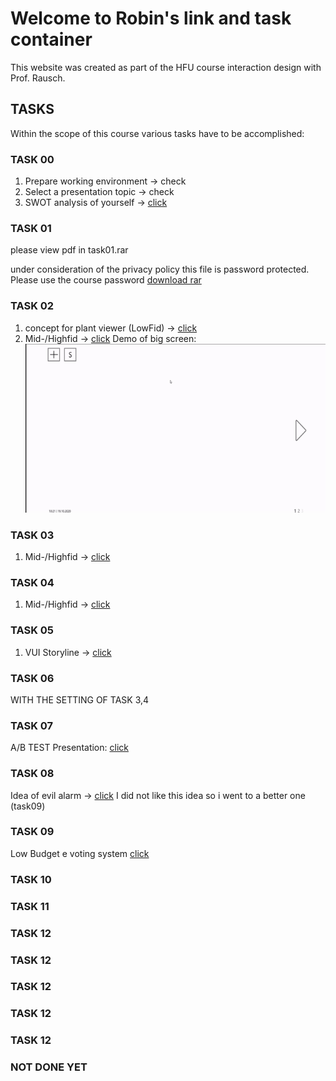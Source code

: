 # Welcome to Robin's link and task container

This website was created as part of the HFU course interaction design with Prof. Rausch.


## TASKS
Within the scope of this course various tasks have to be accomplished:

### TASK 00
1. Prepare working environment -> check
2. Select a presentation topic -> check
3. SWOT analysis of yourself ->   [click](/SWOT.md)

### TASK 01
please view pdf in task01.rar

under consideration of the privacy policy this file is password protected. Please use the course password
[download rar](/task01.rar)

### TASK 02
1. concept for plant viewer (LowFid) ->   [click](/Scan0007.jpg)
2. Mid-/Highfid -> [click](https://xd.adobe.com/view/3e19e366-6382-450b-bfea-7027598a5683-6b4a)
Demo of big screen:
![](screen.gif)

### TASK 03
1. Mid-/Highfid -> [click](https://xd.adobe.com/view/3e19e366-6382-450b-bfea-7027598a5683-6b4a)

### TASK 04
1. Mid-/Highfid -> [click](https://xd.adobe.com/view/3e19e366-6382-450b-bfea-7027598a5683-6b4a)

### TASK 05
1. VUI Storyline -> [click](/fith.md)

### TASK 06
WITH THE SETTING OF TASK 3,4

### TASK 07
A/B TEST
Presentation: [click](https://lieszard.github.io/ixd/A-B-Test.pdf)

### TASK 08
Idea of evil alarm -> [click](/8page.md)
I did not like this idea so i went to a better one (task09)
### TASK 09
Low Budget e voting system
[click](/esp.md)

### TASK 10
### TASK 11
### TASK 12
### TASK 12

### TASK 12

### TASK 12

### TASK 12

### NOT DONE YET



